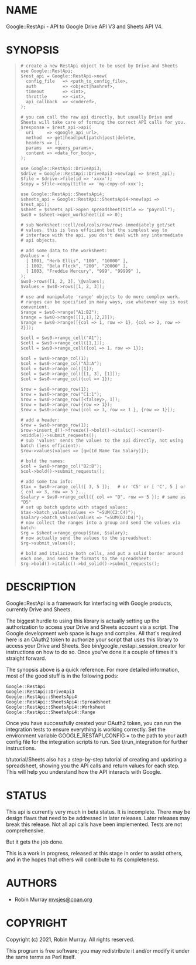 # NAME

Google::RestApi - API to Google Drive API V3 and Sheets API V4.

# SYNOPSIS

>     # create a new RestApi object to be used by Drive and Sheets
>     use Google::RestApi;
>     $rest_api = Google::RestApi->new(
>       config_file   => <path_to_config_file>,
>       auth          => <object|hashref>,
>       timeout       => <int>,
>       throttle      => <int>,
>       api_callback  => <coderef>,
>     );
>
>     # you can call the raw api directly, but usually Drive and Sheets will take care of forming the correct API calls for you.
>     $response = $rest_api->api(
>       uri     => <google_api_url>,
>       method  => get|head|put|patch|post|delete,
>       headers => [],
>       params  => <query_params>,
>       content => <data_for_body>,
>     );
>
>     use Google::RestApi::DriveApi3;
>     $drive = Google::RestApi::DriveApi3->new(api => $rest_api);
>     $file = $drive->file(id => 'xxxx');
>     $copy = $file->copy(title => 'my-copy-of-xxx');
>
>     use Google::RestApi::SheetsApi4;
>     $sheets_api = Google::RestApi::SheetsApi4->new(api => $rest_api);
>     $sheet = $sheets_api->open_spreadsheet(title => "payroll");
>     $ws0 = $sheet->open_worksheet(id => 0);
>
>     # sub Worksheet::cell/col/cols/row/rows immediately get/set
>     # values. this is less efficient but the simplest way to
>     # interface with the api. you don't deal with any intermediate
>     # api objects.
>     
>     # add some data to the worksheet:
>     @values = (
>       [ 1001, "Herb Ellis", "100", "10000" ],
>       [ 1002, "Bela Fleck", "200", "20000" ],
>       [ 1003, "Freddie Mercury", "999", "99999" ],
>     );
>     $ws0->rows([1, 2, 3], \@values);
>     $values = $ws0->rows([1, 2, 3]);
>
>     # use and manipulate 'range' objects to do more complex work.
>     # ranges can be specified in many ways, use whatever way is most convenient.
>     $range = $ws0->range("A1:B2");
>     $range = $ws0->range([[1,1],[2,2]]);
>     $range = $ws0->range([{col => 1, row => 1}, {col => 2, row => 2}]);
>
>     $cell = $ws0->range_cell("A1");
>     $cell = $ws0->range_cell([1,1]);
>     $cell = $ws0->range_cell({col => 1, row => 1});
>
>     $col = $ws0->range_col(1);
>     $col = $ws0->range_col("A3:A");
>     $col = $ws0->range_col([1]);
>     $col = $ws0->range_col([[1, 3], [1]]);
>     $col = $ws0->range_col({col => 1});
>
>     $row = $ws0->range_row(1);
>     $row = $ws0->range_row("C1:1");
>     $row = $ws0->range_row([<falsey>, 1]);
>     $row = $ws0->range_row({row => 1});
>     $row = $ws0->range_row([col => 3, row => 1 }, {row => 1}]);
>
>     # add a header:
>     $row = $ws0->range_row(1);
>     $row->insert_d()->freeze()->bold()->italic()->center()->middle()->submit_requests();
>     # sub 'values' sends the values to the api directly, not using batch (less efficient):
>     $row->values(values => [qw(Id Name Tax Salary)]);
>
>     # bold the names:
>     $col = $ws0->range_col("B2:B");
>     $col->bold()->submit_requests();
>
>     # add some tax info:
>     $tax = $ws0->range_cell([ 3, 5 ]);   # or 'C5' or [ 'C', 5 ] or { col => 3, row => 5 }...
>     $salary = $ws0->range_cell({ col => "D", row => 5 }); # same as "D5"
>     # set up batch update with staged values:
>     $tax->batch_values(values => "=SUM(C2:C4)");
>     $salary->batch_values(values => "=SUM(D2:D4)");
>     # now collect the ranges into a group and send the values via batch:
>     $rg = $sheet->range_group($tax, $salary);
>     # now actually send the values to the spreadsheet:
>     $rg->submit_values();
> 
>     # bold and italicize both cells, and put a solid border around each one, and send the formats to the spreadsheet:
>     $rg->bold()->italic()->bd_solid()->submit_requests();
>

# DESCRIPTION

Google::RestApi is a framework for interfacing with Google products, currently Drive and Sheets.

The biggest hurdle to using this library is actually setting up the authorization to access your Drive and Sheets account via a script.
The Google development web space is huge and complex. All that's required here is an OAuth2 token to authorize your script that uses this
library to access your Drive and Sheets. See bin/google_restapi_session_creator for instructions on how to do so. Once you've done it
a couple of times it's straight forward.

The synopsis above is a quick reference. For more detailed information, most of the good stuff is in the following pods:

    Google::RestApi
    Google::RestApi::DriveApi3
    Google::RestApi::SheetsApi4
    Google::RestApi::SheetsApi4::Spreadsheet
    Google::RestApi::SheetsApi4::Worksheet
    Google::RestApi::SheetsApi4::Range

Once you have successfully created your OAuth2 token, you can run the integration tests to ensure everything is working correctly.
Set the environment variable GOOGLE_RESTAPI_CONFIG = to the path to your auth config file for the integration scripts to run.
See t/run_integration for further instructions.

t/tutorial/Sheets also has a step-by-step tutorial of creating and updating a spreadsheet, showing you the API calls and return values for each step. This will help you understand how the API interacts with Google.

# STATUS

This api is currently very much in beta status. It is incomplete.
There may be design flaws that need to be addressed in later
releases. Later releases may break this release. Not all api
calls have been implemented. Tests are not comprehensive.

But it gets the job done.

This is a work in progress, released at this stage in order to
assist others, and in the hopes that others will contribute to
its completeness.

# AUTHORS

- Robin Murray mvsjes@cpan.org

# COPYRIGHT

Copyright (c) 2021, Robin Murray. All rights reserved.

This program is free software; you may redistribute it and/or modify it under the same terms as Perl itself.
